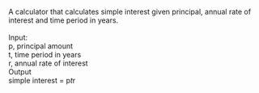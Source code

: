 A calculator that calculates simple interest given principal, annual rate of interest and time period in years. <br><br>
Input: <br>
   p, principal amount <br>
   t, time period in years <br>
   r, annual rate of interest <br>
Output <br>
   simple interest = p*t*r
